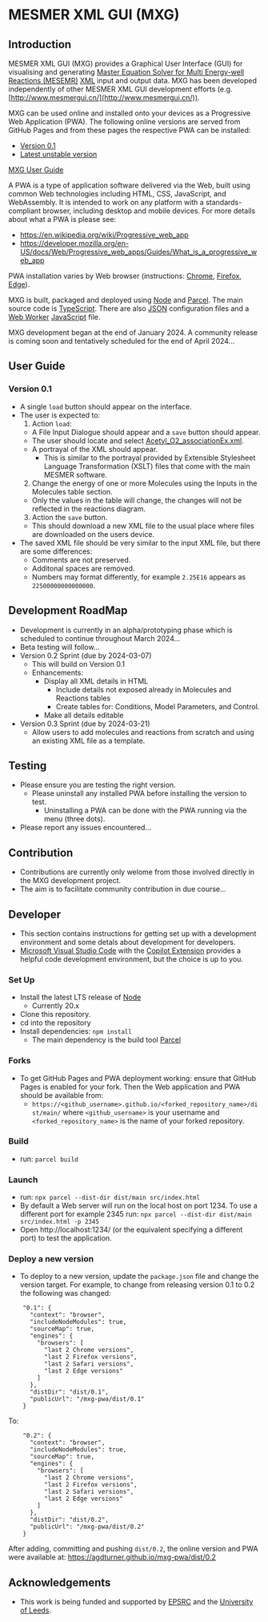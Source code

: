 # MESMER XML GUI (MXG)

## Introduction

MESMER XML GUI (MXG) provides a Graphical User Interface (GUI) for visualising and generating [Master Equation Solver for Multi Energy-well Reactions (MESEMR)](https://sourceforge.net/projects/mesmer) [XML](https://en.wikipedia.org/wiki/XML) input and output data. MXG has been developed independently of other MESMER XML GUI development efforts (e.g. [http://www.mesmergui.cn/](http://www.mesmergui.cn/)). 

MXG can be used online and installed onto your devices as a Progressive Web Application (PWA). The following online versions are served from GitHub Pages and from these pages the respective PWA can be installed:
 - [Version 0.1](https://agdturner.github.io/mxg-pwa/dist/0.1)
 - [Latest unstable version](https://agdturner.github.io/mxg-pwa/dist/main/)

[MXG User Guide](#User-Guide) 

A PWA is a type of application software delivered via the Web, built using common Web technologies including HTML, CSS, JavaScript, and WebAssembly. It is intended to work on any platform with a standards-compliant browser, including desktop and mobile devices. For more details about what a PWA is please see:
- https://en.wikipedia.org/wiki/Progressive_web_app
- https://developer.mozilla.org/en-US/docs/Web/Progressive_web_apps/Guides/What_is_a_progressive_web_app

PWA installation varies by Web browser (instructions: [Chrome](https://support.google.com/chrome/answer/9658361), [Firefox](https://developer.mozilla.org/en-US/docs/Web/Progressive_web_apps/Guides/Installing), [Edge](https://learn.microsoft.com/en-us/microsoft-edge/progressive-web-apps-chromium/ux)).

MXG is built, packaged and deployed using [Node](https://nodejs.org/) and [Parcel](https://parceljs.org/). The main source code is [TypeScript](https://www.typescriptlang.org/). There are also [JSON](https://www.json.org/json-en.html) configuration files and a [Web Worker](https://en.wikipedia.org/wiki/Web_worker) [JavaScript](https://en.wikipedia.org/wiki/JavaScript) file.

MXG development began at the end of January 2024. A community release is coming soon and tentatively scheduled for the end of April 2024...


## User Guide

### Version 0.1
- A single `load` button should appear on the interface.
- The user is expected to:
  1. Action `load`:
    - A File Input Dialogue should appear and a `save` button should appear.
    - The user should locate and select [Acetyl_O2_associationEx.xml](https://agdturner.github.io/mxg-pwa/data/examples/AcetylO2/Acetyl_O2_associationEx.xml).
    - A portrayal of the XML should appear.
      - This is similar to the portrayal provided by Extensible Stylesheet Language Transformation (XSLT) files that come with the main MESMER software. 
  2. Change the energy of one or more Molecules using the Inputs in the Molecules table section.
    - Only the values in the table will change, the changes will not be reflected in the reactions diagram.  
  3. Action the `save` button.
    - This should download a new XML file to the usual place where files are downloaded on the users device.
- The saved XML file should be very similar to the input XML file, but there are some differences:
  - Comments are not preserved.
  - Additonal spaces are removed.
  - Numbers may format differently, for example `2.25E16` appears as `22500000000000000`.


## Development RoadMap
- Development is currently in an alpha/prototyping phase which is scheduled to continue throughout March 2024...
- Beta testing will follow...
- Version 0.2 Sprint (due by 2024-03-07)
  - This will build on Version 0.1
  - Enhancements:
    - Display all XML details in HTML
      - Include details not exposed already in Molecules and Reactions tables
      - Create tables for: Conditions, Model Parameters, and Control.
    - Make all details editable
- Version 0.3 Sprint (due by 2024-03-21)
  - Allow users to add molecules and reactions from scratch and using an existing XML file as a template.
 


## Testing
- Please ensure you are testing the right version.
  - Please uninstall any installed PWA before installing the version to test.
    -  Uninstalling a PWA can be done with the PWA running via the menu (three dots).
- Please report any issues encountered...


## Contribution
- Contributions are currently only welome from those involved directly in the MXG development project.
- The aim is to facilitate community contribution in due course...


## Developer
- This section contains instructions for getting set up with a development environment and some detals about development for developers.
- [Microsoft Visual Studio Code](https://code.visualstudio.com/) with the [Copilot Extension](https://code.visualstudio.com/docs/copilot/overview) provides a helpful code development environment, but the choice is up to you.

### Set Up
- Install the latest LTS release of [Node](https://nodejs.org/)
  - Currently 20.x
- Clone this repository.
- cd into the repository
- Install dependencies:
`npm install`
  - The main dependency is the build tool [Parcel](https://parceljs.org/)


### Forks
- To get GitHub Pages and PWA deployment working: ensure that GitHub Pages is enabled for your fork. Then the Web application and PWA should be available from:
  - `https://<github_username>.github.io/<forked_repository_name>/dist/main/` where `<github_username>` is your username and `<forked_repository_name>` is the name of your forked repository.

### Build
- run:
`parcel build`

### Launch
- run:
`npx parcel --dist-dir dist/main src/index.html`
- By default a Web server will run on the local host on port 1234. To use a different port for example 2345 run:
`npx parcel --dist-dir dist/main src/index.html -p 2345`
- Open http://localhost:1234/ (or the equivalent specifying a different port) to test the application.

### Deploy a new version

- To deploy to a new version, update the `package.json` file and change the version target. For example, to change from releasing version 0.1 to 0.2 the following was changed:
```
    "0.1": {
      "context": "browser",
      "includeNodeModules": true,
      "sourceMap": true,
      "engines": {
        "browsers": [
          "last 2 Chrome versions",
          "last 2 Firefox versions",
          "last 2 Safari versions",
          "last 2 Edge versions"
        ]
      },
      "distDir": "dist/0.1",
      "publicUrl": "/mxg-pwa/dist/0.1"
    }
```
To:
```
    "0.2": {
      "context": "browser",
      "includeNodeModules": true,
      "sourceMap": true,
      "engines": {
        "browsers": [
          "last 2 Chrome versions",
          "last 2 Firefox versions",
          "last 2 Safari versions",
          "last 2 Edge versions"
        ]
      },
      "distDir": "dist/0.2",
      "publicUrl": "/mxg-pwa/dist/0.2"
    }
```
After adding, committing and pushing `dist/0.2`, the online version and PWA were available at:
https://agdturner.github.io/mxg-pwa/dist/0.2


## Acknowledgements
- This work is being funded and supported by [EPSRC](https://www.ukri.org/councils/epsrc/) and the [University of Leeds](https://www.leeds.ac.uk).
